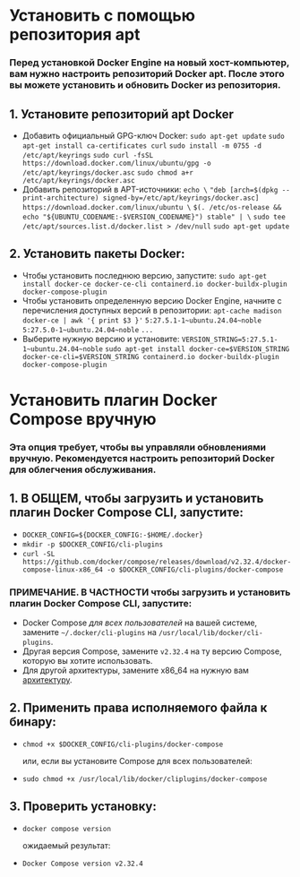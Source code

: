# Установить с помощью репозитория apt
### Перед установкой Docker Engine на новый хост-компьютер, вам нужно настроить репозиторий Docker apt. После этого вы можете установить и обновить Docker из репозитория.
## 1. Установите репозиторий apt Docker
* Добавить официальный GPG-ключ Docker:
`sudo apt-get update`
`sudo apt-get install ca-certificates curl`
`sudo install -m 0755 -d /etc/apt/keyrings`
`sudo curl -fsSL https://download.docker.com/linux/ubuntu/gpg -o /etc/apt/keyrings/docker.asc`
`sudo chmod a+r /etc/apt/keyrings/docker.asc`
* Добавить репозиторий в APT-источники:
`echo \`
  `"deb [arch=$(dpkg --print-architecture) signed-by=/etc/apt/keyrings/docker.asc] https://download.docker.com/linux/ubuntu \`
  `$(. /etc/os-release && echo "${UBUNTU_CODENAME:-$VERSION_CODENAME}") stable" | \`
  `sudo tee /etc/apt/sources.list.d/docker.list > /dev/null`
`sudo apt-get update`
## 2. Установить пакеты Docker:
* Чтобы установить последнюю версию, запустите:
`sudo apt-get install docker-ce docker-ce-cli containerd.io docker-buildx-plugin docker-compose-plugin`
* Чтобы установить определенную версию Docker Engine, начните с перечисления доступных версий в репозитории:
`apt-cache madison docker-ce | awk '{ print $3 }'`
`5:27.5.1-1~ubuntu.24.04~noble`
`5:27.5.0-1~ubuntu.24.04~noble`
`...`
* Выберите нужную версию и установите:
`VERSION_STRING=5:27.5.1-1~ubuntu.24.04~noble`
`sudo apt-get install docker-ce=$VERSION_STRING docker-ce-cli=$VERSION_STRING containerd.io docker-buildx-plugin docker-compose-plugin`



# Установить плагин Docker Compose вручную

### Эта опция требует, чтобы вы управляли обновлениями вручную. Рекомендуется настроить репозиторий Docker для облегчения обслуживания.

## 1. В ОБЩЕМ, чтобы загрузить и установить плагин Docker Compose CLI, запустите:

* `DOCKER_CONFIG=${DOCKER_CONFIG:-$HOME/.docker}`
* `mkdir -p $DOCKER_CONFIG/cli-plugins`
* `curl -SL https://github.com/docker/compose/releases/download/v2.32.4/docker-compose-linux-x86_64 -o $DOCKER_CONFIG/cli-plugins/docker-compose`
### ПРИМЕЧАНИЕ. В ЧАСТНОСТИ чтобы загрузить и установить плагин Docker Compose CLI, запустите:
* Docker Compose *для всех пользователей* на вашей системе, замените 
    `~/.docker/cli-plugins` на `/usr/local/lib/docker/cli-plugins`.
* Другая версия Compose, замените `v2.32.4` на ту версию Compose, которую вы хотите использовать.
* Для другой архитектуры, замените x86_64 на нужную вам [архитектуру](https://github.com/docker/compose/releases).
## 2. Применить права исполняемого файла к бинару:
* `chmod +x $DOCKER_CONFIG/cli-plugins/docker-compose`
  
  или, если вы установите Compose для всех пользователей:
  
* `sudo chmod +x /usr/local/lib/docker/cliplugins/docker-compose`
## 3. Проверить установку:
* `docker compose version`
  
  ожидаемый результат:
  
* `Docker Compose version v2.32.4`


 
